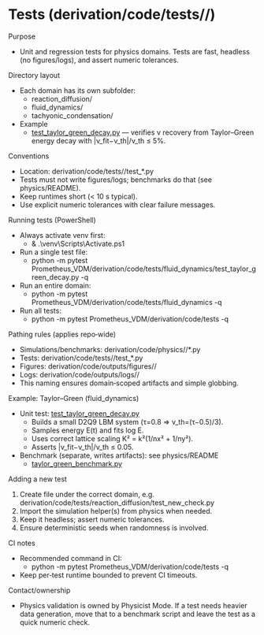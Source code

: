 # Tests (derivation/code/tests/<domain>/)

Purpose
- Unit and regression tests for physics domains. Tests are fast, headless (no figures/logs), and assert numeric tolerances.

Directory layout
- Each domain has its own subfolder:
  - reaction_diffusion/
  - fluid_dynamics/
  - tachyonic_condensation/
- Example
  - [test_taylor_green_decay.py](Prometheus_VDM/derivation/code/tests/fluid_dynamics/test_taylor_green_decay.py:1) — verifies ν recovery from Taylor–Green energy decay with |ν_fit−ν_th|/ν_th ≤ 5%.

Conventions
- Location: derivation/code/tests/<domain>/test_*.py
- Tests must not write figures/logs; benchmarks do that (see physics/README).
- Keep runtimes short (< 10 s typical).
- Use explicit numeric tolerances with clear failure messages.

Running tests (PowerShell)
- Always activate venv first:
  - & .\venv\Scripts\Activate.ps1
- Run a single test file:
  - python -m pytest Prometheus_VDM/derivation/code/tests/fluid_dynamics/test_taylor_green_decay.py -q
- Run an entire domain:
  - python -m pytest Prometheus_VDM/derivation/code/tests/fluid_dynamics -q
- Run all tests:
  - python -m pytest Prometheus_VDM/derivation/code/tests -q

Pathing rules (applies repo‑wide)
- Simulations/benchmarks: derivation/code/physics/<domain>/*.py
- Tests: derivation/code/tests/<domain>/test_*.py
- Figures: derivation/code/outputs/figures/<domain>/
- Logs: derivation/code/outputs/logs/<domain>/
- This naming ensures domain‑scoped artifacts and simple globbing.

Example: Taylor–Green (fluid_dynamics)
- Unit test: [test_taylor_green_decay.py](Prometheus_VDM/derivation/code/tests/fluid_dynamics/test_taylor_green_decay.py:1)
  - Builds a small D2Q9 LBM system (τ=0.8 ⇒ ν_th=(τ−0.5)/3).
  - Samples energy E(t) and fits log E.
  - Uses correct lattice scaling K² = k²(1/nx² + 1/ny²).
  - Asserts |ν_fit−ν_th|/ν_th ≤ 0.05.
- Benchmark (separate, writes artifacts): see physics/README
  - [taylor_green_benchmark.py](Prometheus_VDM/derivation/code/physics/fluid_dynamics/taylor_green_benchmark.py:1)

Adding a new test
1) Create file under the correct domain, e.g. derivation/code/tests/reaction_diffusion/test_new_check.py
2) Import the simulation helper(s) from physics when needed.
3) Keep it headless; assert numeric tolerances.
4) Ensure deterministic seeds when randomness is involved.

CI notes
- Recommended command in CI:
  - python -m pytest Prometheus_VDM/derivation/code/tests -q
- Keep per‑test runtime bounded to prevent CI timeouts.

Contact/ownership
- Physics validation is owned by Physicist Mode. If a test needs heavier data generation, move that to a benchmark script and leave the test as a quick numeric check.